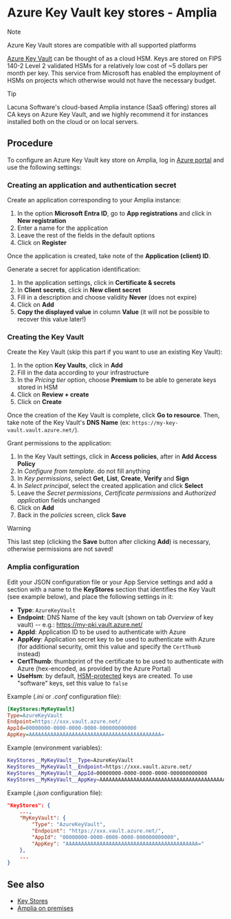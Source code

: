 ﻿# Azure Key Vault key stores - Amplia

> [!NOTE]
> Azure Key Vault stores are compatible with all supported platforms

[Azure Key Vault](https://azure.microsoft.com/en-us/services/key-vault/) can be thought of as a cloud HSM. Keys are stored on FIPS 140-2 Level 2
validated HSMs for a relatively low cost of ~5 dollars per month per key. This service from Microsoft has enabled the employment of HSMs on
projects which otherwise would not have the necessary budget.

> [!TIP]
> Lacuna Software's cloud-based Amplia instance (SaaS offering) stores all CA keys on Azure Key Vault, and we highly recommend it
> for instances installed both on the cloud or on local servers.

## Procedure

To configure an Azure Key Vault key store on Amplia, log in <a href="https://portal.azure.com" target="_blank">Azure portal</a> and use the following settings:

### Creating an application and authentication secret

Create an application corresponding to your Amplia instance:

1. In the option **Microsoft Entra ID**, go to **App registrations** and click in **New registration**
1. Enter a name for the application
1. Leave the rest of the fields in the default options
1. Click on **Register**

Once the application is created, take note of the **Application (client) ID**.

Generate a secret for application identification:

1. In the application settings, click in **Certificate &amp; secrets**
1. In **Client secrets**, click in **New client secret**
1. Fill in a description and choose validity **Never** (does not expire)
1. Click on **Add**
1. **Copy the displayed value** in column **Value** (it will not be possible to recover this value later!)

### Creating the Key Vault

Create the Key Vault (skip this part if you want to use an existing Key Vault):

1. In the option **Key Vaults**, click in **Add**
1. Fill in the data according to your infrastructure
1. In the *Pricing tier* option, choose **Premium** to be able to generate keys stored in HSM
1. Click on **Review + create**
1. Click on **Create**

Once the creation of the Key Vault is complete, click **Go to resource**. Then, take note of the Key Vault's **DNS Name** (ex: `https://my-key-vault.vault.azure.net/`).

Grant permissions to the application:

1. In the Key Vault settings, click in **Access policies**, after in **Add Access Policy**
1. In *Configure from template*. do not fill anything
1. In *Key permissions*, select **Get**, **List**, **Create**, **Verify** and **Sign**
1. In *Select principal*, select the created application and click **Select**
1. Leave the *Secret permissions*, *Certificate permissions* and *Authorized application* fields unchanged
1. Click on **Add**
1. Back in the *policies* screen, click **Save**

> [!WARNING]
> This last step (clicking the **Save** button after clicking **Add**) is necessary, otherwise permissions are not saved!

### Amplia configuration

Edit your JSON configuration file or your App Service settings and add a section with a name to the **KeyStores** section
that identifies the Key Vault (see example below), and place the following settings in it:

* **Type**: `AzureKeyVault`
* **Endpoint**: DNS Name of the key vault (shown on tab *Overview* of key vault) -- e.g.: https://my-pki.vault.azure.net/
* **AppId**: Application ID to be used to authenticate with Azure
* **AppKey**: Application secret key to be used to authenticate with Azure (for additional security, omit this value and specify the `CertThumb` instead)
* **CertThumb**: thumbprint of the certificate to be used to authenticate with Azure (hex-encoded, as provided by the Azure Portal)
* **UseHsm**: by default, [HSM-protected](https://docs.microsoft.com/en-us/azure/key-vault/key-vault-hsm-protected-keys) keys are created. To use "software"
  keys, set this value to `false`

Example (*.ini* or *.conf* configuration file):

```ini
[KeyStores:MyKeyVault]
Type=AzureKeyVault
Endpoint=https://xxx.vault.azure.net/
AppId=00000000-0000-0000-0000-000000000000
AppKey=AAAAAAAAAAAAAAAAAAAAAAAAAAAAAAAAAAAAAAAAAAA=
```

Example (environment variables):

```sh
KeyStores__MyKeyVault__Type=AzureKeyVault
KeyStores__MyKeyVault__Endpoint=https://xxx.vault.azure.net/
KeyStores__MyKeyVault__AppId=00000000-0000-0000-0000-000000000000
KeyStores__MyKeyVault__AppKey=AAAAAAAAAAAAAAAAAAAAAAAAAAAAAAAAAAAAAAAAAAA=
```

Example (*.json* configuration file):

```json
"KeyStores": {
	...,
	"MyKeyVault": {
		"Type": "AzureKeyVault",
		"Endpoint": "https://xxx.vault.azure.net/",
		"AppId": "00000000-0000-0000-0000-000000000000",
		"AppKey": "AAAAAAAAAAAAAAAAAAAAAAAAAAAAAAAAAAAAAAAAAAA="
	},
	...
}
```

## See also

* [Key Stores](index.md)
* [Amplia on premises](../index.md)
